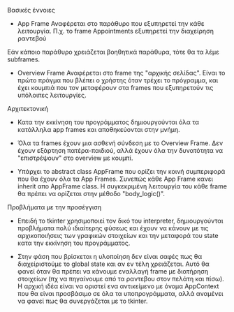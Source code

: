 Βασικές έννοιες

- App Frame
Αναφέρεται στο παράθυρο που εξυπηρετεί την κάθε λειτουργία. Π.χ.
το frame Appointments εξυπηρετεί την διαχείρηση ραντεβού

Εάν κάποιο παράθυρο χρειάζεται βοηθητικά παράθυρα, τότε θα τα λέμε
subframes.

- Overview Frame
Αναφέρεται στο frame της "αρχικής σελίδας". Είναι το πρώτο πράγμα
που βλέπει ο χρήστης όταν τρέχει το πρόγραμμα, και έχει κουμπιά που
τον μεταφέρουν στα frames που εξυπηρετούν τις υπόλοιπες λειτουργίες.


Αρχιτεκτονική

- Κατα την εκκίνηση του προγράμματος δημιουργούνται όλα τα κατάλληλα
app frames και αποθηκεύονται στην μνήμη.

- Όλα τα frames έχουν μια ασθενή σύνδεση με το Overview Frame. Δεν έχουν
εξάρτηση πατέρα-παιδιού, αλλά έχουν όλα την δυνατότητα να "επιστρέψουν"
στο overview με κουμπί.

- Yπάρχει το abstract class AppFrame που ορίζει την
κοινή συμπεριφορά που θα έχουν όλα τα App Frames. Συνεπώς κάθε App Frame
κανει inherit απο AppFrame class. Η συγκεκριμένη λειτουργία του κάθε frame
θα πρέπει να ορίζεται στην μέθοδο "body_logic()".


Προβλήματα με την προσέγγιση

- Επειδή το tkinter χρησιμοποιεί τον δικό του interpreter, δημιουργούνται
προβλήματα πολύ ιδιαίτερης φύσεως και έχουν να κάνουν με τις αρχικοποιήσεις
των γραφικών στοιχείων και την μεταφορά του state κατα την εκκίνηση του
προγράμματος. 

- Στην φάση που βρίσκεται η υλοποίηση δεν είναι σαφές πως θα διαχείριστούμε
το global state και αν εν τέλη χρειάζεται. Αυτό θα φανεί όταν θα πρέπει να
κάνουμε εναλλαγή frame με διατήρηση στοιχείων (πχ να πηγαίνουμε από τα ραντεβου
στον πελάτη και πίσω). Η αρχική ιδέα είναι να οριστεί ενα αντικείμενο με όνομα
AppContext που θα είναι προσβάσιμο σε όλα τα υποπρογράμματα, αλλά αναμένει να φανεί
πως θα συνεργάζεται με το tkinter.

